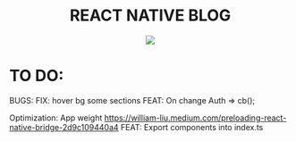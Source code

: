<h1 align="center">REACT NATIVE BLOG</h1>

<p align="center">
    <img align="center" src="https://user-images.githubusercontent.com/53624093/207145393-aaa48233-6e9b-4ac7-8602-270781702c20.gif">
</p>

# TO DO:

BUGS:
FIX: hover bg some sections
FEAT: On change Auth => cb();

Optimization:
App weight
https://william-liu.medium.com/preloading-react-native-bridge-2d9c109440a4
FEAT: Export components into index.ts
